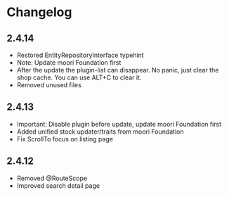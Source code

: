 # Changelog

## 2.4.14

* Restored EntityRepositoryInterface typehint
* Note: Update moori Foundation first
* After the update the plugin-list can disappear. No panic, just clear the shop cache. You can use ALT+C to clear it.
* Removed unused files

## 2.4.13

* Important: Disable plugin before update, update moori Foundation first
* Added unified stock updater/traits from moori Foundation
* Fix ScrollTo focus on listing page

## 2.4.12

* Removed @RouteScope
* Improved search detail page
